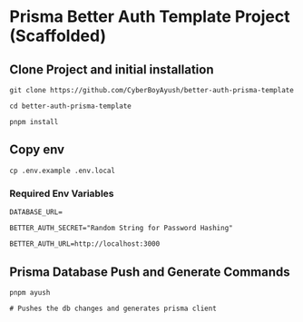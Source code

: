 # Prisma Better Auth Template Project (Scaffolded)

## Clone Project and initial installation
```
git clone https://github.com/CyberBoyAyush/better-auth-prisma-template

cd better-auth-prisma-template

pnpm install

```

## Copy env
```
cp .env.example .env.local
```
### Required Env Variables

```
DATABASE_URL=

BETTER_AUTH_SECRET="Random String for Password Hashing"

BETTER_AUTH_URL=http://localhost:3000

```

## Prisma Database Push and Generate Commands
```
pnpm ayush

# Pushes the db changes and generates prisma client
```

